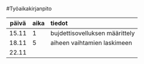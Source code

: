 #Työaikakirjanpito

| päivä | aika | tiedot |
| :----:|:---- | :----|
| 15.11 | 1    | bujdettisovelluksen määrittely |
| 18.11 | 5    | aiheen vaihtamien laskimeen |
| 22.11 |      |
